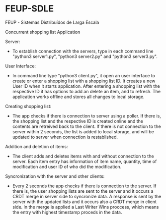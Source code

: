 # FEUP-SDLE
FEUP - Sistemas Distribuídos de Larga Escala

Concurrent shopping list Application

Server:
- To establish connection with the servers, type in each command line "python3 server1.py", "python3 server2.py" and "python3 server3.py".

User Interface:
- In command line type "python3 client.py", it open an user interface to create or enter a shopping list with a shopping list ID.
It creates a new User ID when it starts application.
After entering a shopping list with the respective ID it has options to add an delete an item, and to refresh.
The application works offline and stores all changes to local storage.

Creating shopping list:
- The app checks if there is connection to server using a poller. If there is, the shopping list and the respective ID is created online and the contents are retreived back to the client. If there is not connection to the server within 2 seconds, the list is added to local storage, and will be updated to server when connection is restablished.

Addition and deletion of items:
- The client adds and deletes items with and without connection to the server. Each item entry has information of item name, quantity, time of modification and user ID of who did the modification.

Syncronization with the server and other clients:
- Every 2 seconds the app checks if there is connection to the server. If there is, the user shopping lists are sent to the server and it occurs a CRDT merge in server side to syncronize data. A response is sent by the server with the updated lists and it occurs also a CRDT merge in client side. In the merge is applied a Last Writer Wins proccess, which means the entry with highest timestamp proceds in the data.
